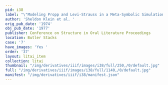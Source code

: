```yaml
---
pid: i38
label: "\"Modeling Propp and Levi-Strauss in a Meta-Symbolic Simulation System” "
author: 'Sheldon Klein et al. '
orig_pub_date: '1974'
obj_pub_date: '1977'
publisher: Conference on Structure in Oral Literature Proceedings
location: Butler Stacks
case: '7'
have_images: 'Yes '
order: '37'
layout: litai_item
collection: litai
thumbnail: "/img/derivatives/iiif/images/i38/full/250,/0/default.jpg"
full: "/img/derivatives/iiif/images/i38/full/1140,/0/default.jpg"
manifest: "/img/derivatives/iiif/i38/manifest.json"
---
```

